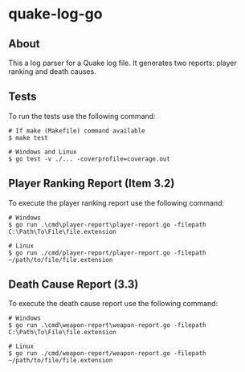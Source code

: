 # quake-log-go

## About

This a log parser for a Quake log file. It generates two reports: player ranking and death causes.

## Tests

To run the tests use the following command:

```shell
# If make (Makefile) command available
$ make test

# Windows and Linux
$ go test -v ./... -coverprofile=coverage.out

```

## Player Ranking Report (Item 3.2)

To execute the player ranking report use the following command:

```shell
# Windows
$ go run .\cmd\player-report\player-report.go -filepath C:\Path\To\File\file.extension

# Linux
$ go run ./cmd/player-report/player-report.go -filepath ~/path/to/file/file.extension
```

## Death Cause Report (3.3)

To execute the death cause report use the following command:

```shell
# Windows
$ go run .\cmd\weapon-report\weapon-report.go -filepath C:\Path\To\File\file.extension

# Linux
$ go run ./cmd/weapon-report/weapon-report.go -filepath ~/path/to/file/file.extension
```
